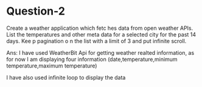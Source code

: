 # Question-2
Create a weather application which fetc hes data from open weather APIs. List the temperatures  and  other meta data  for a selected city for the past 14 days. Kee p pagination o n the list  with a limit of 3  and put infinite scroll. 


Ans: I have used WeatherBit Api for getting weather realted information, as for now I am displaying four information (date,temperature,minimum temperature,maximum temperature)

I have also used infinite loop to display the data
